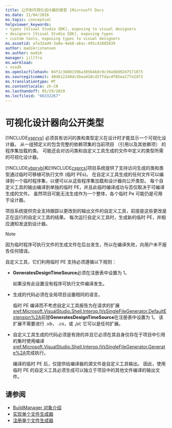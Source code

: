 ```yaml
---
title: 公开到可视化设计器的类型 |Microsoft Docs
ms.date: 11/04/2016
ms.topic: conceptual
helpviewer_keywords:
- types [Visual Studio SDK], exposing to visual designers
- designers [Visual Studio SDK], exposing types
- custom tools, exposing types to visual designers
ms.assetid: a7a32ad4-3a0a-4eb8-a6ac-491c42885639
author: madskristensen
ms.author: madsk
manager: jillfra
ms.workload:
- vssdk
ms.openlocfilehash: 04f1c3608159ba305646dc9c39a98d92d7571073
ms.sourcegitcommit: 40d612240dc5bea418cd27fdacdf85ea177e2df3
ms.translationtype: MT
ms.contentlocale: zh-CN
ms.lasthandoff: 05/29/2019
ms.locfileid: "66332267"
---
```

# <a name="expose-types-to-visual-designers"></a>可视化设计器向公开类型
[!INCLUDE[vsprvs](../../code-quality/includes/vsprvs_md.md)] 必须具有访问的类和类型定义在设计时才能显示一个可视化设计器。 从一组预定义的包含完整的依赖项集的当前项目 （引用以及其依赖项） 的程序集加载的类。 可能还会对访问类和自定义工具生成的文件中定义的类型所需的可视化设计器。

 [!INCLUDE[vbprvb](../../code-quality/includes/vbprvb_md.md)]和[!INCLUDE[csprcs](../../data-tools/includes/csprcs_md.md)]项目系统提供了支持访问生成的类和类型通过临时可移植可执行文件 (临时 PEs)。 在自定义工具生成的任何文件可以编译到一个临时程序集，以便可以从这些程序集加载和设计器向公开类型。 每个自定义工具的输出编译到单独的临时 PE，并且此临时编译成功与否仅取决于可编译生成的文件。 虽然项目可能无法生成作为一个整体，各个临时 Pe 可能仍是可用于设计器。

 项目系统提供完全支持跟踪以更改到的输出文件的自定义工具，前提是这些更改是正在运行的自定义工具的结果。 每次运行自定义工具时，生成新的临时 PE，并相应通知发送到设计器。

> [!NOTE]
> 因为临时程序可执行文件的生成文件在后台发生，所以在编译失败，向用户未不报告任何错误。

 自定义工具，它们利用临时 PE 支持必须遵循以下规则：

- **GeneratesDesignTimeSource**必须在注册表中设置为 1。

     如果没有此设置没有程序可执行文件编译发生。

- 生成的代码必须在全局项目设置相同的语言。

     临时 PE 编译而不考虑自定义工具报告为在请求的扩展<xref:Microsoft.VisualStudio.Shell.Interop.IVsSingleFileGenerator.DefaultExtension%2A>前提**GeneratesDesignTimeSource**在注册表中设置为 1。 该扩展不需要进行 *.vb*， *.cs*，或 *.jsl*; 它可以是任何扩展。

- 自定义工具生成的代码必须是有效的并且它必须在其自身仅存在于项目中引用的集时使用编译<xref:Microsoft.VisualStudio.Shell.Interop.IVsSingleFileGenerator.Generate%2A>完成执行。

     编译的临时 PE 后，仅提供给编译器的源文件是自定义工具输出。 因此，使用临时 PE 的自定义工具必须生成可以独立于项目中的其他文件编译的输出文件。

## <a name="see-also"></a>请参阅
- [BuildManager 对象介绍](https://msdn.microsoft.com/library/50080ec2-c1c9-412c-98ef-18d7f895e7fa)
- [实现单个文件生成器](../../extensibility/internals/implementing-single-file-generators.md)
- [注册单个文件生成器](../../extensibility/internals/registering-single-file-generators.md)